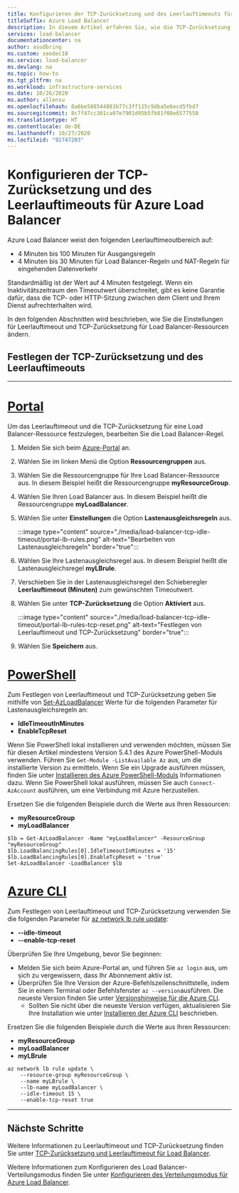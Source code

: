 ```yaml
---
title: Konfigurieren der TCP-Zurücksetzung und des Leerlauftimeouts für Load Balancer
titleSuffix: Azure Load Balancer
description: In diesem Artikel erfahren Sie, wie die TCP-Zurücksetzung und das Leerlauftimeout für Azure Load Balancer konfiguriert werden.
services: load-balancer
documentationcenter: na
author: asudbring
ms.custom: seodec18
ms.service: load-balancer
ms.devlang: na
ms.topic: how-to
ms.tgt_pltfrm: na
ms.workload: infrastructure-services
ms.date: 10/26/2020
ms.author: allensu
ms.openlocfilehash: 8a6be588544883b77c3ff115c9dba5e6ecd5fbd7
ms.sourcegitcommit: 8c7f47cc301ca07e7901d95b5fb81f08e6577550
ms.translationtype: HT
ms.contentlocale: de-DE
ms.lasthandoff: 10/27/2020
ms.locfileid: "92747203"
---
```

# <a name="configure-tcp-reset-and-idle-timeout-for-azure-load-balancer"></a>Konfigurieren der TCP-Zurücksetzung und des Leerlauftimeouts für Azure Load Balancer

Azure Load Balancer weist den folgenden Leerlauftimeoutbereich auf:

* 4 Minuten bis 100 Minuten für Ausgangsregeln
* 4 Minuten bis 30 Minuten für Load Balancer-Regeln und NAT-Regeln für eingehenden Datenverkehr

Standardmäßig ist der Wert auf 4 Minuten festgelegt. Wenn ein Inaktivitätszeitraum den Timeoutwert überschreitet, gibt es keine Garantie dafür, dass die TCP- oder HTTP-Sitzung zwischen dem Client und Ihrem Dienst aufrechterhalten wird. 

In den folgenden Abschnitten wird beschrieben, wie Sie die Einstellungen für Leerlauftimeout und TCP-Zurücksetzung für Load Balancer-Ressourcen ändern.

## <a name="set-tcp-reset-and-idle-timeout"></a>Festlegen der TCP-Zurücksetzung und des Leerlauftimeouts
---
# <a name="portal"></a>[**Portal**](#tab/tcp-reset-idle-portal)

Um das Leerlauftimeout und die TCP-Zurücksetzung für eine Load Balancer-Ressource festzulegen, bearbeiten Sie die Load Balancer-Regel. 

1. Melden Sie sich beim [Azure-Portal](https://portal.azure.com) an.

2. Wählen Sie im linken Menü die Option **Ressourcengruppen** aus.

3. Wählen Sie die Ressourcengruppe für Ihre Load Balancer-Ressource aus. In diesem Beispiel heißt die Ressourcengruppe **myResourceGroup**.

4. Wählen Sie Ihren Load Balancer aus. In diesem Beispiel heißt die Ressourcengruppe **myLoadBalancer**.

5. Wählen Sie unter **Einstellungen** die Option **Lastenausgleichsregeln** aus.

     :::image type="content" source="./media/load-balancer-tcp-idle-timeout/portal-lb-rules.png" alt-text="Bearbeiten von Lastenausgleichsregeln" border="true":::

6. Wählen Sie Ihre Lastenausgleichsregel aus. In diesem Beispiel heißt die Lastenausgleichsregel **myLBrule**.

7. Verschieben Sie in der Lastenausgleichsregel den Schieberegler **Leerlauftimeout (Minuten)** zum gewünschten Timeoutwert.  

8. Wählen Sie unter **TCP-Zurücksetzung** die Option **Aktiviert** aus.

   :::image type="content" source="./media/load-balancer-tcp-idle-timeout/portal-lb-rules-tcp-reset.png" alt-text="Festlegen von Leerlauftimeout und TCP-Zurücksetzung" border="true":::

9. Wählen Sie **Speichern** aus.

# <a name="powershell"></a>[**PowerShell**](#tab/tcp-reset-idle-powershell)

Zum Festlegen von Leerlauftimeout und TCP-Zurücksetzung geben Sie mithilfe von [Set-AzLoadBalancer](/powershell/module/az.network/set-azloadbalancer) Werte für die folgenden Parameter für Lastenausgleichsregeln an:

* **IdleTimeoutInMinutes**
* **EnableTcpReset**

Wenn Sie PowerShell lokal installieren und verwenden möchten, müssen Sie für diesen Artikel mindestens Version 5.4.1 des Azure PowerShell-Moduls verwenden. Führen Sie `Get-Module -ListAvailable Az` aus, um die installierte Version zu ermitteln. Wenn Sie ein Upgrade ausführen müssen, finden Sie unter [Installieren des Azure PowerShell-Moduls](/powershell/azure/install-Az-ps) Informationen dazu. Wenn Sie PowerShell lokal ausführen, müssen Sie auch `Connect-AzAccount` ausführen, um eine Verbindung mit Azure herzustellen.

Ersetzen Sie die folgenden Beispiele durch die Werte aus Ihren Ressourcen:

* **myResourceGroup**
* **myLoadBalancer**

```azurepowershell
$lb = Get-AzLoadBalancer -Name "myLoadBalancer" -ResourceGroup "myResourceGroup"
$lb.LoadBalancingRules[0].IdleTimeoutInMinutes = '15'
$lb.LoadBalancingRules[0].EnableTcpReset = 'true'
Set-AzLoadBalancer -LoadBalancer $lb
```

# <a name="azure-cli"></a>[**Azure CLI**](#tab/tcp-reset-idle-cli)

Zum Festlegen von Leerlauftimeout und TCP-Zurücksetzung verwenden Sie die folgenden Parameter für [az network lb rule update](/cli/azure/network/lb/rule?az_network_lb_rule_update):

* **--idle-timeout**
* **--enable-tcp-reset**

Überprüfen Sie Ihre Umgebung, bevor Sie beginnen:

* Melden Sie sich beim Azure-Portal an, und führen Sie `az login` aus, um sich zu vergewissern, dass Ihr Abonnement aktiv ist.
* Überprüfen Sie Ihre Version der Azure-Befehlszeilenschnittstelle, indem Sie in einem Terminal oder Befehlsfenster `az --version`ausführen. Die neueste Version finden Sie unter [Versionshinweise für die Azure CLI](/cli/azure/release-notes-azure-cli?tabs=azure-cli).
  * Sollten Sie nicht über die neueste Version verfügen, aktualisieren Sie Ihre Installation wie unter [Installieren der Azure CLI](/cli/azure/install-azure-cli) beschrieben.

Ersetzen Sie die folgenden Beispiele durch die Werte aus Ihren Ressourcen:

* **myResourceGroup**
* **myLoadBalancer**
* **myLBrule**


```azurecli
az network lb rule update \
    --resource-group myResourceGroup \
    --name myLBrule \
    --lb-name myLoadBalancer \
    --idle-timeout 15 \
    --enable-tcp-reset true
```
---
## <a name="next-steps"></a>Nächste Schritte

Weitere Informationen zu Leerlauftimeout und TCP-Zurücksetzung finden Sie unter [TCP-Zurücksetzung und Leerlauftimeout für Load Balancer](load-balancer-tcp-reset.md).

Weitere Informationen zum Konfigurieren des Load Balancer-Verteilungsmodus finden Sie unter [Konfigurieren des Verteilungsmodus für Azure Load Balancer](load-balancer-distribution-mode.md).
